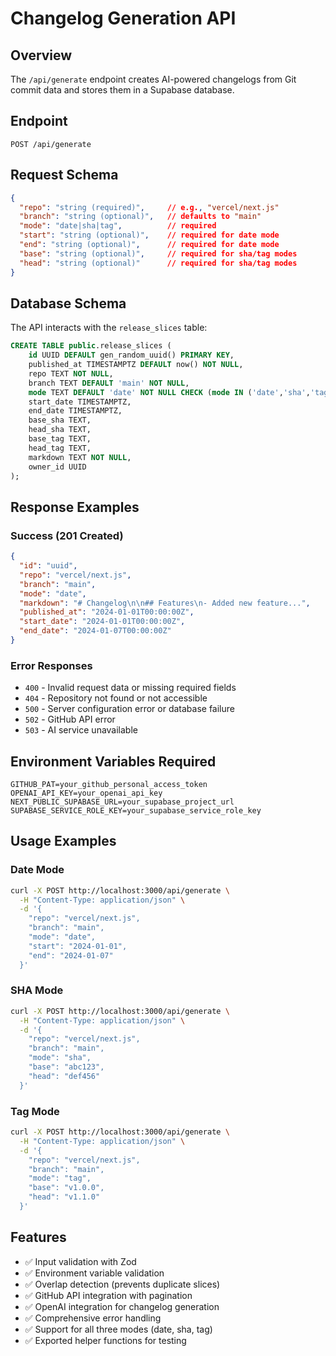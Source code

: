 # Changelog Generation API

## Overview
The `/api/generate` endpoint creates AI-powered changelogs from Git commit data and stores them in a Supabase database.

## Endpoint
```
POST /api/generate
```

## Request Schema
```json
{
  "repo": "string (required)",     // e.g., "vercel/next.js"
  "branch": "string (optional)",   // defaults to "main"
  "mode": "date|sha|tag",          // required
  "start": "string (optional)",    // required for date mode
  "end": "string (optional)",      // required for date mode  
  "base": "string (optional)",     // required for sha/tag modes
  "head": "string (optional)"      // required for sha/tag modes
}
```

## Database Schema
The API interacts with the `release_slices` table:

```sql
CREATE TABLE public.release_slices (
    id UUID DEFAULT gen_random_uuid() PRIMARY KEY,
    published_at TIMESTAMPTZ DEFAULT now() NOT NULL,
    repo TEXT NOT NULL,
    branch TEXT DEFAULT 'main' NOT NULL,
    mode TEXT DEFAULT 'date' NOT NULL CHECK (mode IN ('date','sha','tag')),
    start_date TIMESTAMPTZ,
    end_date TIMESTAMPTZ,
    base_sha TEXT,
    head_sha TEXT,
    base_tag TEXT,
    head_tag TEXT,
    markdown TEXT NOT NULL,
    owner_id UUID
);
```

## Response Examples

### Success (201 Created)
```json
{
  "id": "uuid",
  "repo": "vercel/next.js",
  "branch": "main",
  "mode": "date",
  "markdown": "# Changelog\n\n## Features\n- Added new feature...",
  "published_at": "2024-01-01T00:00:00Z",
  "start_date": "2024-01-01T00:00:00Z",
  "end_date": "2024-01-07T00:00:00Z"
}
```

### Error Responses
- `400` - Invalid request data or missing required fields
- `404` - Repository not found or not accessible
- `500` - Server configuration error or database failure
- `502` - GitHub API error
- `503` - AI service unavailable

## Environment Variables Required
```env
GITHUB_PAT=your_github_personal_access_token
OPENAI_API_KEY=your_openai_api_key
NEXT_PUBLIC_SUPABASE_URL=your_supabase_project_url
SUPABASE_SERVICE_ROLE_KEY=your_supabase_service_role_key
```

## Usage Examples

### Date Mode
```bash
curl -X POST http://localhost:3000/api/generate \
  -H "Content-Type: application/json" \
  -d '{
    "repo": "vercel/next.js",
    "branch": "main",
    "mode": "date",
    "start": "2024-01-01",
    "end": "2024-01-07"
  }'
```

### SHA Mode
```bash
curl -X POST http://localhost:3000/api/generate \
  -H "Content-Type: application/json" \
  -d '{
    "repo": "vercel/next.js",
    "branch": "main", 
    "mode": "sha",
    "base": "abc123",
    "head": "def456"
  }'
```

### Tag Mode
```bash
curl -X POST http://localhost:3000/api/generate \
  -H "Content-Type: application/json" \
  -d '{
    "repo": "vercel/next.js",
    "branch": "main",
    "mode": "tag", 
    "base": "v1.0.0",
    "head": "v1.1.0"
  }'
```

## Features
- ✅ Input validation with Zod
- ✅ Environment variable validation
- ✅ Overlap detection (prevents duplicate slices)
- ✅ GitHub API integration with pagination
- ✅ OpenAI integration for changelog generation
- ✅ Comprehensive error handling
- ✅ Support for all three modes (date, sha, tag)
- ✅ Exported helper functions for testing 